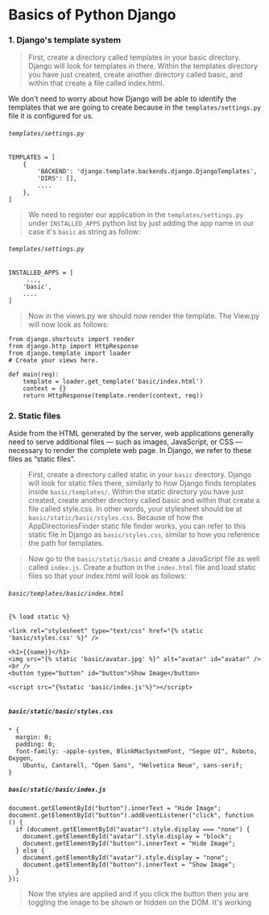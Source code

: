 # Basics of Python Django

### 1. Django's template system

> First, create a directory called templates in your basic directory. Django will look for templates in there.
> Within the templates directory you have just created, create another directory called basic, and within that create a file called index.html.

We don't need to worry about how Django will be able to identify the templates that we are going to create because in the `templates/settings.py` file it is configured for us.

###### `templates/settings.py`

```
TEMPLATES = [
    {
        'BACKEND': 'django.template.backends.django.DjangoTemplates',
        'DIRS': [],
        ....
    },
]
```

> We need to register our application in the `templates/settings.py` under `INSTALLED_APPS` python list by just adding the app name in our case it's `basic` as string as follow:

###### `templates/settings.py`

```
INSTALLED_APPS = [
     ...,
    'basic',
    ....
]
```

> Now in the views.py we should now render the template. The View.py will now look as follows:

```
from django.shortcuts import render
from django.http import HttpResponse
from django.template import loader
# Create your views here.

def main(req):
    template = loader.get_template('basic/index.html')
    context = {}
    return HttpResponse(template.render(context, req))

```

### 2. Static files

Aside from the HTML generated by the server, web applications generally need to serve additional files — such as images, JavaScript, or CSS — necessary to render the complete web page. In Django, we refer to these files as “static files”.

> First, create a directory called static in your `basic` directory. Django will look for static files there, similarly to how Django finds templates inside `basic/templates/`.
> Within the static directory you have just created, create another directory called basic and within that create a file called style.css. In other words, your stylesheet should be at `basic/static/basic/styles.css`. Because of how the AppDirectoriesFinder static file finder works, you can refer to this static file in Django as `basic/styles.css`, similar to how you reference the path for templates.

> Now go to the `basic/static/basic` and create a JavaScript file as well called `index.js`. Create a button in the `index.html` file and load static files so that your index.html will look as follows:

###### `basic/templates/basic/index.html`

```
{% load static %}

<link rel="stylesheet" type="text/css" href="{% static 'basic/styles.css' %}" />

<h1>{{name}}</h1>
<img src="{% static 'basic/avatar.jpg' %}" alt="avatar" id="avatar" />
<br />
<button type="button" id="button">Show Image</button>

<script src="{%static 'basic/index.js'%}"></script>


```

##### `basic/static/basic/styles.css`

```
* {
  margin: 0;
  padding: 0;
  font-family: -apple-system, BlinkMacSystemFont, "Segoe UI", Roboto, Oxygen,
    Ubuntu, Cantarell, "Open Sans", "Helvetica Neue", sans-serif;
}

```

##### `basic/static/basic/index.js`

```
document.getElementById("button").innerText = "Hide Image";
document.getElementById("button").addEventListener("click", function () {
  if (document.getElementById("avatar").style.display === "none") {
    document.getElementById("avatar").style.display = "block";
    document.getElementById("button").innerText = "Hide Image";
  } else {
    document.getElementById("avatar").style.display = "none";
    document.getElementById("button").innerText = "Show Image";
  }
});
```

> Now the styles are applied and if you click the button then you are toggling the image to be shown or hidden on the DOM. It's working
